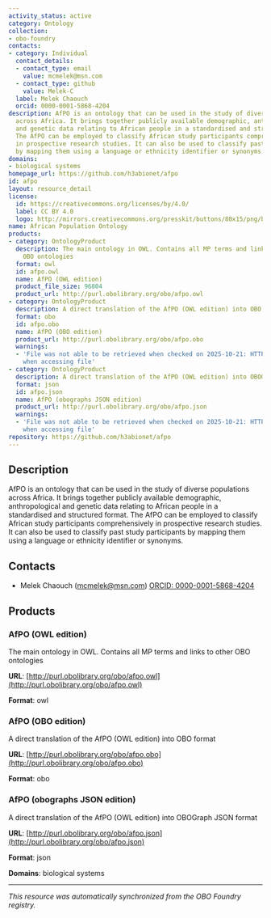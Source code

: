 ```yaml
---
activity_status: active
category: Ontology
collection:
- obo-foundry
contacts:
- category: Individual
  contact_details:
  - contact_type: email
    value: mcmelek@msn.com
  - contact_type: github
    value: Melek-C
  label: Melek Chaouch
  orcid: 0000-0001-5868-4204
description: AfPO is an ontology that can be used in the study of diverse populations
  across Africa. It brings together publicly available demographic, anthropological
  and genetic data relating to African people in a standardised and structured format.
  The AfPO can be employed to classify African study participants comprehensively
  in prospective research studies. It can also be used to classify past study participants
  by mapping them using a language or ethnicity identifier or synonyms.
domains:
- biological systems
homepage_url: https://github.com/h3abionet/afpo
id: afpo
layout: resource_detail
license:
  id: https://creativecommons.org/licenses/by/4.0/
  label: CC BY 4.0
  logo: http://mirrors.creativecommons.org/presskit/buttons/80x15/png/by.png
name: African Population Ontology
products:
- category: OntologyProduct
  description: The main ontology in OWL. Contains all MP terms and links to other
    OBO ontologies
  format: owl
  id: afpo.owl
  name: AfPO (OWL edition)
  product_file_size: 96804
  product_url: http://purl.obolibrary.org/obo/afpo.owl
- category: OntologyProduct
  description: A direct translation of the AfPO (OWL edition) into OBO format
  format: obo
  id: afpo.obo
  name: AfPO (OBO edition)
  product_url: http://purl.obolibrary.org/obo/afpo.obo
  warnings:
  - 'File was not able to be retrieved when checked on 2025-10-21: HTTP 404 error
    when accessing file'
- category: OntologyProduct
  description: A direct translation of the AfPO (OWL edition) into OBOGraph JSON format
  format: json
  id: afpo.json
  name: AfPO (obographs JSON edition)
  product_url: http://purl.obolibrary.org/obo/afpo.json
  warnings:
  - 'File was not able to be retrieved when checked on 2025-10-21: HTTP 404 error
    when accessing file'
repository: https://github.com/h3abionet/afpo
---
```

## Description

AfPO is an ontology that can be used in the study of diverse populations across Africa. It brings together publicly available demographic, anthropological and genetic data relating to African people in a standardised and structured format. The AfPO can be employed to classify African study participants comprehensively in prospective research studies. It can also be used to classify past study participants by mapping them using a language or ethnicity identifier or synonyms.

## Contacts

- Melek Chaouch (mcmelek@msn.com) [ORCID: 0000-0001-5868-4204](https://orcid.org/0000-0001-5868-4204)

## Products

### AfPO (OWL edition)

The main ontology in OWL. Contains all MP terms and links to other OBO ontologies

**URL**: [http://purl.obolibrary.org/obo/afpo.owl](http://purl.obolibrary.org/obo/afpo.owl)

**Format**: owl

### AfPO (OBO edition)

A direct translation of the AfPO (OWL edition) into OBO format

**URL**: [http://purl.obolibrary.org/obo/afpo.obo](http://purl.obolibrary.org/obo/afpo.obo)

**Format**: obo

### AfPO (obographs JSON edition)

A direct translation of the AfPO (OWL edition) into OBOGraph JSON format

**URL**: [http://purl.obolibrary.org/obo/afpo.json](http://purl.obolibrary.org/obo/afpo.json)

**Format**: json

**Domains**: biological systems

---

*This resource was automatically synchronized from the OBO Foundry registry.*